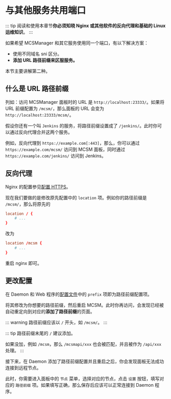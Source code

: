 # 与其他服务共用端口

::: tip
阅读和使用本章节**你必须知晓 Nginx 或其他软件的反向代理和基础的 Linux 运维知识**。
:::

如果希望 MCSManager 和其它服务使用同一个端口，有以下解决方案：

- 使用不同域名 sni 区分。
- **添加 URL 路径前缀来区服服务。**

本节主要讲解第二种。

## 什么是 URL 路径前缀

列如：访问 MCSManager 面板时的 URL 是 `http://localhost:23333/`。如果将 URL 前缀配置为 `/mcsm/`，那么面板的 URL 会变为 `http://localhost:23333/mcsm/`。

假设你还有一个叫 `Jenkins` 的服务，将路径前缀设置成了 `/jenkins/`。此时你可以通过反向代理合并这两个服务。

例如，反向代理到 `https://example.com[:443]`，那么，你可以通过 `https://example.com/mcsm/` 访问到 MCSM 面板，同时通过 `https://example.com/jenkins/` 访问到 Jenkins。

## 反向代理

Nginx 的配置参见[配置 HTTPS](proxy_https)。

现在我们要做的是修改原先配置中的 `location` 项。例如你的路径前缀是 `/mcsm/`，那么将原先的

```conf
location / {
    # ...
}
```

改为

```conf
location /mcsm {
    # ...
}
```

重启 nginx 即可。

## 更改配置

在 Daemon 和 Web 程序的[配置文件](config_files)中的 `prefix` 项即为路径前缀配置项。

将其修改为你想要的路径前缀，然后重启 MCSM。此时你再访问，会发现已经被自动重定向到对应的**添加了路径前缀**的页面。

::: warning
路径前缀应该以 `/` 开头，如 `/mcsm/`。
:::

::: tip
路径前缀末尾的 `/` 建议添加。

如果没加，例如 `/mcsm`，那么 `/mcsmapi/xxx` 也会被匹配，并且被作为 `/api/xxx` 处理。
:::

接下来，在 Daemon 添加了路径前缀配置并且重启之后，你会发现面板无法成功连接到远程节点。

此时，你需要进入面板中的 `节点` 菜单，选择对应的节点，点击 `设置` 按钮，填写对应的 `路径前缀` 项。如果填写正确，那么保存后应该可以正常连接到 Daemon 程序。
